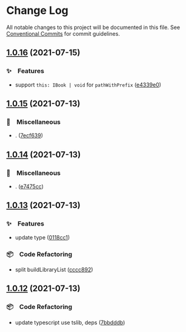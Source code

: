 # Change Log

All notable changes to this project will be documented in this file.
See [Conventional Commits](https://conventionalcommits.org) for commit guidelines.

## [1.0.16](https://github.com/bluelovers/ws-calibre/compare/calibre-server@1.0.15...calibre-server@1.0.16) (2021-07-15)


### ✨　Features

* support `this: IBook | void` for `pathWithPrefix` ([e4339e0](https://github.com/bluelovers/ws-calibre/commit/e4339e009aacd12e5712970565df3afe14b2e61c))





## [1.0.15](https://github.com/bluelovers/ws-calibre/compare/calibre-server@1.0.14...calibre-server@1.0.15) (2021-07-13)


### 🔖　Miscellaneous

* . ([7ecf639](https://github.com/bluelovers/ws-calibre/commit/7ecf63990761661903a7c594589822736861a6ad))





## [1.0.14](https://github.com/bluelovers/ws-calibre/compare/calibre-server@1.0.13...calibre-server@1.0.14) (2021-07-13)


### 🔖　Miscellaneous

* . ([e7475cc](https://github.com/bluelovers/ws-calibre/commit/e7475cc703e66c66b85477bd218b30bc66d433bf))





## [1.0.13](https://github.com/bluelovers/ws-calibre/compare/calibre-server@1.0.12...calibre-server@1.0.13) (2021-07-13)


### ✨　Features

* update type ([0118cc1](https://github.com/bluelovers/ws-calibre/commit/0118cc135d1d0b24121b05b8f778d8d3806fa019))


### 📦　Code Refactoring

* split buildLibraryList ([cccc892](https://github.com/bluelovers/ws-calibre/commit/cccc8920aabb788fd9dfcb22f159b2df8bc970e6))





## [1.0.12](https://github.com/bluelovers/ws-calibre/compare/calibre-server@1.0.11...calibre-server@1.0.12) (2021-07-13)


### 📦　Code Refactoring

* update typescript use tslib, deps ([7bbdddb](https://github.com/bluelovers/ws-calibre/commit/7bbdddb328dc451455c9620133c6169df88bf288))
